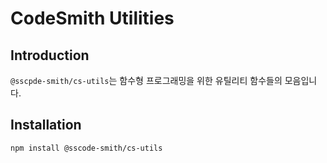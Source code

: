 # CodeSmith Utilities

## Introduction

`@sscpde-smith/cs-utils`는 함수형 프로그래밍을 위한 유틸리티 함수들의 모음입니다.

## Installation

```bash
npm install @sscode-smith/cs-utils
```
